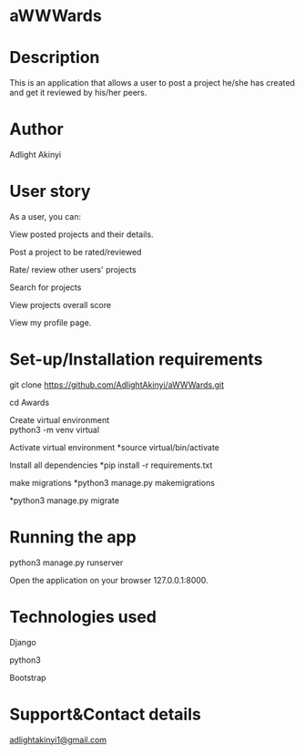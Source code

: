 # aWWWards

# Description
This is an application that allows a user to post a project he/she has created and get it reviewed by his/her peers.

# Author
Adlight Akinyi

# User story
As a user, you can:

View posted projects and their details.

Post a project to be rated/reviewed

Rate/ review other users' projects

Search for projects 

View projects overall score

View my profile page.

# Set-up/Installation requirements
git clone   https://github.com/AdlightAkinyi/aWWWards.git

cd Awards

Create virtual environment  
python3 -m venv virtual

Activate virtual environment 
  *source virtual/bin/activate

Install all dependencies 
  *pip install -r requirements.txt

make migrations
 *python3 manage.py makemigrations

 *python3 manage.py migrate

# Running the app 
python3 manage.py runserver

Open the application on your browser 127.0.0.1:8000.

# Technologies used 
Django

python3

Bootstrap

# Support&Contact details
adlightakinyi1@gmail.com
